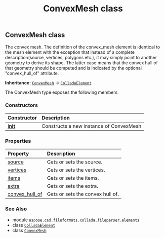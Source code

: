 ﻿---
title: ConvexMesh class
second_title: Aspose.CAD for Python via .NET API References
description: 
type: docs
weight: 210
url: /aspose.cad.fileformats.collada.fileparser.elements/convexmesh/
is_root: false
---

## ConvexMesh class

The convex mesh.
The definition of the convex_mesh element is identical to the mesh element with the exception
that instead of a complete description(source, vertices, polygons etc.), it may simply point to another geometry to derive its shape.
The latter case means that the convex hull of that geometry should be computed and is indicated by the optional "convex_hull_of" attribute.



**Inheritance:** [`ConvexMesh`](/cad/python-net/aspose.cad.fileformats.collada.fileparser.elements/convexmesh) → 
[`ColladaElement`](/cad/python-net/aspose.cad.fileformats.collada.fileparser.elements/colladaelement)



The ConvexMesh type exposes the following members:

### Constructors
| Constructor | Description |
| :- | :- |
| [__init__](/cad/python-net/aspose.cad.fileformats.collada.fileparser.elements/convexmesh/__init__/#) | Constructs a new instance of ConvexMesh |


### Properties
| Property | Description |
| :- | :- |
| [source](/cad/python-net/aspose.cad.fileformats.collada.fileparser.elements/convexmesh/source) | Gets or sets the source. |
| [vertices](/cad/python-net/aspose.cad.fileformats.collada.fileparser.elements/convexmesh/vertices) | Gets or sets the vertices. |
| [items](/cad/python-net/aspose.cad.fileformats.collada.fileparser.elements/convexmesh/items) | Gets or sets the items. |
| [extra](/cad/python-net/aspose.cad.fileformats.collada.fileparser.elements/convexmesh/extra) | Gets or sets the extra. |
| [convex_hull_of](/cad/python-net/aspose.cad.fileformats.collada.fileparser.elements/convexmesh/convex_hull_of) | Gets or sets the convex hull of. |



### See Also
* module [`aspose.cad.fileformats.collada.fileparser.elements`](..)
* class [`ColladaElement`](/cad/python-net/aspose.cad.fileformats.collada.fileparser.elements/colladaelement)
* class [`ConvexMesh`](/cad/python-net/aspose.cad.fileformats.collada.fileparser.elements/convexmesh)
